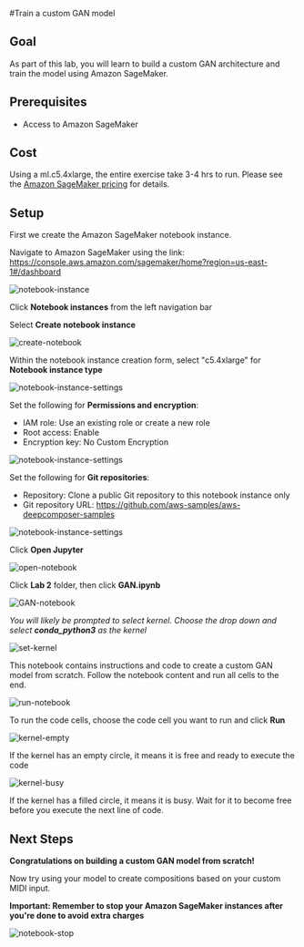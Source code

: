 #Train a custom GAN model

## Goal

As part of this lab, you will learn to build a custom GAN architecture and train the model using Amazon SageMaker.



## Prerequisites

* Access to Amazon SageMaker

## Cost

Using a ml.c5.4xlarge, the entire exercise take 3-4 hrs to run. Please see the [Amazon SageMaker pricing](https://aws.amazon.com/sagemaker/pricing/) for details. 

## Setup

First we create the Amazon SageMaker notebook instance.

Navigate to Amazon SageMaker using the link: https://console.aws.amazon.com/sagemaker/home?region=us-east-1#/dashboard

![notebook-instance](images/notebook-instance.PNG)

Click **Notebook instances** from the left navigation bar

Select **Create notebook instance**

![create-notebook](images/create_notebook.png)

Within the notebook instance creation form, select "c5.4xlarge" for **Notebook instance type**

![notebook-instance-settings](images/notebook_instance_settings.png)

Set the following for **Permissions and encryption**:
* IAM role: Use an existing role or create a new role
* Root access: Enable
* Encryption key: No Custom Encryption

![notebook-instance-settings](images/permissions_and_encryption.png)

Set the following for **Git repositories**:
* Repository: Clone a public Git repository to this notebook instance only
* Git repository URL: https://github.com/aws-samples/aws-deepcomposer-samples

![notebook-instance-settings](images/notebook_git_settings.png)

Click **Open Jupyter**

![open-notebook](images/open_jupyter.png)



Click **Lab 2** folder, then click **GAN.ipynb**

![GAN-notebook](images/gan_notebook.png)

*You will likely be prompted to select kernel. Choose the drop down and select **conda_python3** as the kernel*

![set-kernel](images/set-kernel.PNG)

This notebook contains instructions and code to create a custom GAN model from scratch. Follow the notebook content and run all cells to the end.

![run-notebook](images/run-notebook.PNG)

To run the code cells, choose the code cell you want to run and click **Run**

![kernel-empty](images/kernel-empty.png)

If the kernel has an empty circle, it means it is free and ready to execute the code 

![kernel-busy](images/kernel-busy.png)

If the kernel has a filled circle, it means it is busy. Wait for it to become free before you execute the next line of code.

## Next Steps

**Congratulations on building a custom GAN model from scratch!** 

Now try using your model to create compositions based on your custom MIDI input.



**Important: Remember to stop your Amazon SageMaker instances after you're done to avoid extra charges**



![notebook-stop](images/notebook-stop.png)